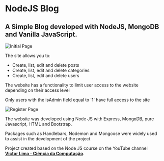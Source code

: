 # NodeJS Blog

## A Simple Blog developed with NodeJS, MongoDB and Vanilla JavaScript.

![Initial Page](https://i.imgur.com/PwwveFI.png)

The site allows you to:

- Create, list, edit and delete posts
- Create, list, edit and delete categories
- Create, list, edit and delete users
  
The website has a functionality to limit user access to the website depending on their access level

Only users with the isAdmin field equal to '1' have full access to the site

![Register Page](https://i.imgur.com/ZyGSSG4.png)

The website was developed using Node JS with Express, MongoDB, pure Javascript, HTML and Bootstrap.

Packages such as Handlebars, Nodemon and Mongoose were widely used to assist in the development of the project

Project created based on the Node JS course on the YouTube channel **[Victor Lima - Ciência da Computação](https://www.youtube.com/watch?v=LLqq6FemMNQ&t=3s)**.
